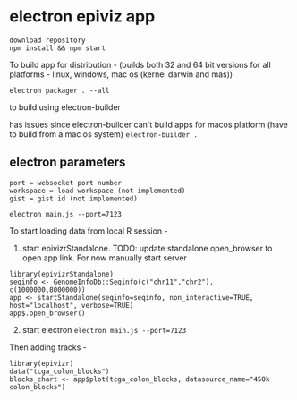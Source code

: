 # electron epiviz app

```
download repository
npm install && npm start
```

To build app for distribution - (builds both 32 and 64 bit versions for all platforms - linux, windows, mac os (kernel darwin and mas))

`electron packager . --all  `

to build using electron-builder

has issues since electron-builder can't build apps for macos platform (have to build from a mac os system)
`electron-builder .`

## electron parameters
    port = websocket port number
    workspace = load workspace (not implemented)
    gist = gist id (not implemented)

`electron main.js --port=7123`

To start loading data from local R session - 

1. start epivizrStandalone.
    TODO: update standalone open_browser to open app link. For now manually start server

```
library(epivizrStandalone)
seqinfo <- GenomeInfoDb::Seqinfo(c("chr11","chr2"), c(1000000,8000000))
app <- startStandalone(seqinfo=seqinfo, non_interactive=TRUE, host="localhost", verbose=TRUE)
app$.open_browser()
```

2. start electron `electron main.js --port=7123`

Then adding tracks - 

```
library(epivizr)
data("tcga_colon_blocks")
blocks_chart <- app$plot(tcga_colon_blocks, datasource_name="450k colon_blocks")
```